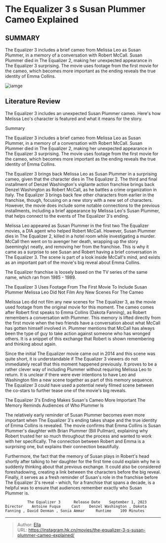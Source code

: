 # The Equalizer 3 s Susan Plummer Cameo Explained


## SUMMARY 



  The Equalizer 3 includes a brief cameo from Melissa Leo as Susan Plummer, in a memory of a conversation with Robert McCall.   Susan Plummer died in The Equalizer 2, making her unexpected appearance in The Equalizer 3 surprising.   The movie uses footage from the first movie for the cameo, which becomes more important as the ending reveals the true identity of Emma Collins.  

![iamge]()

## Literature Review

The Equalizer 3 includes an unexpected Susan Plummer cameo. Here&#39;s how Melissa Leo&#39;s character is featured and what it means for the story.


Summary

  The Equalizer 3 includes a brief cameo from Melissa Leo as Susan Plummer, in a memory of a conversation with Robert McCall.   Susan Plummer died in The Equalizer 2, making her unexpected appearance in The Equalizer 3 surprising.   The movie uses footage from the first movie for the cameo, which becomes more important as the ending reveals the true identity of Emma Collins.  





The Equalizer 3 brings back Melissa Leo as Susan Plummer in a surprising cameo, given that the character dies in The Equalizer 2. The third and final installment of Denzel Washington&#39;s vigilante action franchise brings back Denzel Washington as Robert McCall, as he battles a crime organization in Italy. The Equalizer 3 brings back few other characters from earlier in the franchise, though, focusing on a new story with a new set of characters. However, the movie does include some notable connections to the previous installments, including a brief appearance by Melissa Leo&#39;s Susan Plummer, that helps connect to the events of The Equalizer 3&#39;s ending.




Melissa Leo appeared as Susan Plummer in the first two The Equalizer movies, a DIA agent who helped Robert McCall. However, Susan Plummer dies in The Equalizer 2, killed in a hotel room while investigating a murder. McCall then went on to avenger her death, wrapping up the story (seemingly) neatly, and removing her from the franchise. This is why it came as a surprise to see Susan and Robert having a brief conversation in The Equalizer 3. The scene is part of a look inside McCall&#39;s mind, and exists as an important part of the movie&#39;s big reveal about Emma Collins.



The Equalizer franchise is loosely based on the TV series of the same name, which ran from 1985 - 1989.





 The Equalizer 3 Uses Footage From The First Movie To Include Susan Plummer 
Melissa Leo Did Not Film Any New Scenes For The Cameo 
          




Melissa Leo did not film any new scenes for The Equalizer 3, as the movie used footage from the original movie for this moment. The cameo comes after Robert first speaks to Emma Collins (Dakota Fanning), as Robert remembers a conversation with Plummer. This memory is lifted directly from the first movie when the two friends have a conversation about what McCall has gotten himself involved in. Plummer mentions that McCall has always been the type of guy to take action against someone who has wronged others. It is a snippet of this exchange that Robert is shown remembering and thinking about again.

Since the initial The Equalizer movie came out in 2014 and this scene was quite short, it is understandable if The Equalizer 3 viewers do not immediately recall that this moment happened previously. It proves to be a rather clever way of including Plummer without requiring Melissa Leo to return. It is unclear if there were ever intentions to have Leo and Washington film a new scene together as part of this memory sequence. The Equalizer 3 could have used a potential newly filmed scene between the co-stars to further tease one of the movie&#39;s big reveals.






 The Equalizer 3&#39;s Ending Makes Susan&#39;s Cameo More Important 
The Memory Reminds Audiences of Who Plummer Is
         

The relatively early reminder of Susan Plummer becomes even more important when The Equalizer 3&#39;s ending takes shape and the true identity of Emma Collins is revealed. The movie confirms that Emma Collins is Susan Plummer&#39;s daughter with Brian Plummer (Bill Pullman), explaining why Robert trusted her so much throughout the process and wanted to work with her specifically. The connection between Robert and Emma is a surprising one, but explains their connection beautifully.

Furthermore, the fact that the memory of Susan plays in Robert&#39;s head shortly after talking to her daughter for the first time could explain why he is suddenly thinking about that previous exchange. It could also be considered foreshadowing, creating a link between the characters before the big reveal. Finally, it serves as a fresh reminder of Susan&#39;s role in the franchise before The Equalizer 3&#39;s reveal - which, for a franchise that spans a decade, is a helpful was to ensure that audiences remember exactly who Susan Plummer is.




              The Equalizer 3      Release Date    September 1, 2023     Director    Antoine Fuqua     Cast    Denzel Washington , Dakota Fanning , David Denman , Sonia Ammar     Runtime    109 Minutes      


---

> Author: [Ella](https://instagram.hk.cn/)  
> URL: https://instagram.hk.cn/movies/the-equalizer-3-s-susan-plummer-cameo-explained/  

